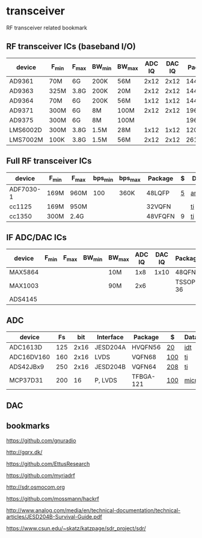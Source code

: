 # transceiver

RF transceiver related bookmark

## RF transceiver ICs (baseband I/O)

| device | F<sub>min | F<sub>max | BW<sub>min | BW<sub>max | ADC IQ | DAC IQ | Package | $ | Datasheet | Interface |
|--------|-----------|-----------|------------|------------|--------|--------|---------|---|-----------|-----------|
| AD9361 | 70M | 6G | 200K | 56M | 2x12 | 2x12 | 144CSP | | [analog.com](http://www.analog.com/media/en/technical-documentation/data-sheets/AD9361.pdf) | P |
| AD9363 | 325M | 3.8G | 200K | 20M | 2x12 | 2x12 | 144CSP | [118](https://www.digikey.com/product-detail/en/analog-devices-inc/AD9363ABCZ/AD9363ABCZ-ND/6566180) | [analog.com](http://www.analog.com/media/en/technical-documentation/data-sheets/AD9363.pdf) | P |
| AD9364 | 70M | 6G | 200K | 56M | 1x12 | 1x12 | 144CSP | [175](https://www.digikey.com/product-detail/en/AD9364BBCZ/AD9364BBCZ-ND/4747823) | [analog.com](http://www.analog.com/media/en/technical-documentation/data-sheets/AD9364.pdf) | P |
| AD9371 | 300M | 6G | 8M | 100M | 2x12 | 2x12 | 196CSP | [340](https://www.digikey.com/product-detail/en/analog-devices-inc/AD9371BBCZ/AD9371BBCZ-ND/6163959) | [analog.com](http://www.analog.com/media/en/technical-documentation/data-sheets/AD9371.pdf) | JESD204B |
| AD9375 | 300M | 6G | 8M | 100M | | | 196CSP | 325 | [analog.com](http://www.analog.com/media/en/technical-documentation/data-sheets/AD9375.pdf) | JESD204B |
| LMS6002D | 300M | 3.8G | 1.5M | 28M | 1x12 | 1x12 | 120DQFN | [35](http://www.digikey.com/product-detail/en/lime-microsystems-ltd/LMS6002DFN/1434-1000-1-ND/4177113) |[docs](https://github.com/myriadrf/LMS6002D-docs) | P |
| LMS7002M | 100K | 3.8G | 1.5M | 56M | 2x12 | 2x12 | 261aQFN | [110](https://www.digikey.com/products/en/rf-if-and-rfid/rf-transceiver-ics/879?k=LMS7002M) |[docs](https://github.com/myriadrf/LMS7002M-docs) | JESD207 |

## Full RF transceiver ICs

| device | F<sub>min | F<sub>max | bps<sub>min | bps<sub>max |  Package | $ | Datasheet |
|--------|-----------|-----------|-------------|-------------|----------|---|-----------|
| ADF7030-1 | 169M | 960M | 100 | 360K | 48LQFP | [5](https://www.digikey.com/product-detail/en/analog-devices-inc/ADF7030-1BCPZN/ADF7030-1BCPZN-ND/6163961) | [analog.com](http://www.analog.com/media/en/technical-documentation/data-sheets/ADF7030-1.pdf) |
| cc1125 | 169M | 950M | | | 32VQFN | | [ti](http://www.ti.com/lit/ds/symlink/cc1125.pdf) |
| cc1350 | 300M | 2.4G | | | 48VFQFN | 9 | [ti](http://www.ti.com/lit/ds/symlink/cc1350.pdf) |

## IF ADC/DAC ICs

| device | F<sub>min | F<sub>max | BW<sub>min | BW<sub>max | ADC IQ | DAC IQ | Package | $ | Datasheet |
|--------|-----------|-----------|------------|------------|--------|--------|---------|---|-----------|
| MAX5864 | | | | 10M | 1x8 | 1x10 | 48QFN | [9](http://www.digikey.com/product-detail/en/maxim-integrated/MAX5864ETM%2B/MAX5864ETM%2B-ND/1779247) | [maxim](https://www.maximintegrated.com/en/products/analog/data-converters/analog-front-end-ics/MAX5864.html) |
| MAX1003 | | | | 90M | 2x6 | | TSSOP-36 | [8](https://www.digikey.com/short/q7t351) | [maxim](http://datasheets.maximintegrated.com/en/ds/MAX1003.pdf) |
| ADS4145 | | | |     |     | |          | [62](https://www.digikey.com/short/qtd9qq) | [ti](http://www.ti.com/lit/ds/symlink/ads4145.pdf) |

## ADC

| device   | Fs  | bit  | Interface | Package | $ | Datascheet |
|----------|-----|------|-----------|---------|---|------------|
| ADC1613D | 125 | 2x16 | JESD204A  | HVQFN56 | [20](https://www.digikey.com/short/qq1j1c) | [idt](http://www.idt.com/document/dst/adc1613d-ser-datasheet) |
| ADC16DV160 | 160 | 2x16 | LVDS | VQFN68 | [100](https://www.digikey.com/short/qq1pj9) | [ti](http://www.ti.com/lit/ds/symlink/adc16dv160.pdf) |
| ADS42JBx9  | 250 | 2x16 | JESD204B | VQFN64 | [208](https://www.digikey.com/short/qq1pzv) | [ti](http://www.ti.com/lit/ds/symlink/ads42jb69.pdf) |
| MCP37D31 | 200 |   16 | P, LVDS   | TFBGA-121 | [100](https://www.digikey.com/short/qq1p31) | [microchip](http://ww1.microchip.com/downloads/en/DeviceDoc/20005322D.pdf) |



## DAC

## bookmarks

https://github.com/gnuradio

http://gqrx.dk/

https://github.com/EttusResearch

https://github.com/myriadrf

http://sdr.osmocom.org

https://github.com/mossmann/hackrf

http://www.analog.com/media/en/technical-documentation/technical-articles/JESD204B-Survival-Guide.pdf

https://www.csun.edu/~skatz/katzpage/sdr_project/sdr/

